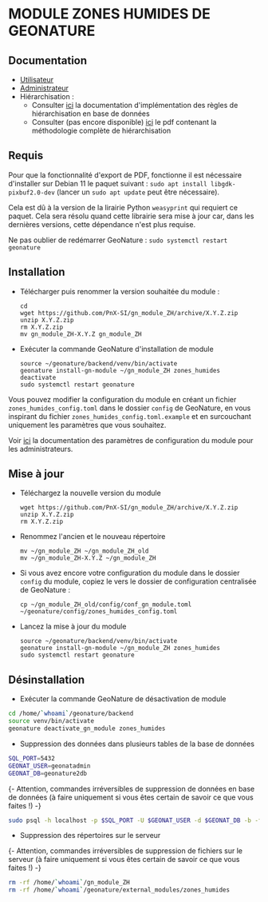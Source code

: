 # **MODULE ZONES HUMIDES DE GEONATURE**

## **Documentation**

- [Utilisateur](/doc/user.md)
- [Administrateur](/doc/admin.md)
- Hiérarchisation : 
  - Consulter [ici](/doc/hierarchy.md) la documentation d'implémentation des règles de hiérarchisation en base de données
  - Consulter (pas encore disponible) [ici](https://geonature.fr/documents/) le pdf contenant la méthodologie complète de hiérarchisation

## **Requis**

Pour que la fonctionnalité d'export de PDF, fonctionne il est nécessaire d'installer sur Debian 11 le paquet suivant :
`sudo apt install libgdk-pixbuf2.0-dev` (lancer un `sudo apt update` peut être nécessaire).

Cela est dû à la version de la lirairie Python `weasyprint` qui requiert ce paquet. Cela sera résolu quand cette librairie sera mise à jour car, dans les dernières versions, cette dépendance n'est plus requise.

Ne pas oublier de redémarrer GeoNature : 
`sudo systemctl restart geonature`

## **Installation**

- Télécharger puis renommer la version souhaitée du module :

  ```
  cd
  wget https://github.com/PnX-SI/gn_module_ZH/archive/X.Y.Z.zip
  unzip X.Y.Z.zip
  rm X.Y.Z.zip
  mv gn_module_ZH-X.Y.Z gn_module_ZH
  ```

- Exécuter la commande GeoNature d'installation de module

  ```
  source ~/geonature/backend/venv/bin/activate
  geonature install-gn-module ~/gn_module_ZH zones_humides
  deactivate
  sudo systemctl restart geonature
  ```

Vous pouvez modifier la configuration du module en créant un fichier `zones_humides_config.toml` dans le dossier `config` de GeoNature, en vous inspirant 
du fichier `zones_humides_config.toml.example` et en surcouchant uniquement les paramètres que vous souhaitez.

Voir [ici](/doc/admin.md) la documentation des paramètres de configuration du module pour les administrateurs.

## **Mise à jour**

- Téléchargez la nouvelle version du module

  ```
  wget https://github.com/PnX-SI/gn_module_ZH/archive/X.Y.Z.zip
  unzip X.Y.Z.zip
  rm X.Y.Z.zip
  ```

- Renommez l'ancien et le nouveau répertoire

  ```
  mv ~/gn_module_ZH ~/gn_module_ZH_old
  mv ~/gn_module_ZH-X.Y.Z ~/gn_module_ZH
  ```

- Si vous avez encore votre configuration du module dans le dossier `config` du module, copiez le vers le dossier de configuration centralisée de GeoNature :

  ```
  cp ~/gn_module_ZH_old/config/conf_gn_module.toml  ~/geonature/config/zones_humides_config.toml
  ```

- Lancez la mise à jour du module

  ```
  source ~/geonature/backend/venv/bin/activate
  geonature install-gn-module ~/gn_module_ZH zones_humides
  sudo systemctl restart geonature
  ```

## **Désinstallation**

- Exécuter la commande GeoNature de désactivation de module

```bash
cd /home/`whoami`/geonature/backend
source venv/bin/activate
geonature deactivate_gn_module zones_humides
```

- Suppression des données dans plusieurs tables de la base de données

```bash
SQL_PORT=5432
GEONAT_USER=geonatadmin
GEONAT_DB=geonature2db
```

{- Attention, commandes irréversibles de suppression de données en base de données (à faire uniquement si vous êtes certain de savoir ce que vous faites !) -}

```bash
sudo psql -h localhost -p $SQL_PORT -U $GEONAT_USER -d $GEONAT_DB -b -f "/home/`whoami`/gn_module_ZH/data/desinstall.sql"
```

- Suppression des répertoires sur le serveur

{- Attention, commandes irréversibles de suppression de fichiers sur le serveur (à faire uniquement si vous êtes certain de savoir ce que vous faites !) -}

```bash
rm -rf /home/`whoami`/gn_module_ZH
rm -rf /home/`whoami`/geonature/external_modules/zones_humides
```
